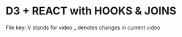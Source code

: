 # D3 + REACT with HOOKS & JOINS

File key:
    V stands for video
    _ denotes changes in current video